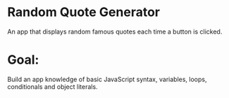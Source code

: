 # Random Quote Generator
 An app that displays random famous quotes each time a button is clicked.

 # Goal:
 Build an app knowledge of basic JavaScript syntax, variables, loops, conditionals and object literals.
